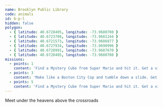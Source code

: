 ```yaml
---
name: Brooklyn Public Library
code: animals
id: b-p-l
hidden: false
polygon:
  - { latitude: 40.6728405, longitude: -73.9680708 }
  - { latitude: 40.6723708, longitude: -73.9681244 }
  - { latitude: 40.6721573, longitude: -73.9686877 }
  - { latitude: 40.6727934, longitude: -73.9690996 }
  - { latitude: 40.6728991, longitude: -73.9687670 }
  - { latitude: 40.6728405, longitude: -73.9680708 }
missions:
  - points: 1
    content: 'Find a Mystery Cube from Super Mario and hit it. Get a video for a power up of 2 stars.'
  - points: 3
    content: 'Make like a Boston City Cop and tumble down a slide. Get the scene on video for 3 points.'
  - points: 5
    content: 'Find a Mystery Cube from Super Mario and hit it. Get a video for a power up of 2 stars.'
---
```


Meet under the heavens above the crossroads